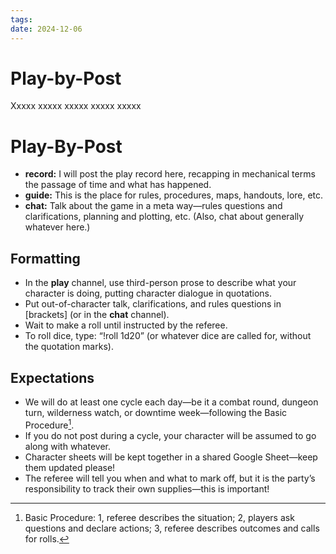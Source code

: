 ```yaml
---
tags: 
date: 2024-12-06
---
```

# Play-by-Post

<span class="firstletter">X</span><span class="firstwords">xxxx xxxxx xxxxx xxxxx xxxxx</span>

# Play-By-Post
- **record:** I will post the play record here, recapping in mechanical terms the passage of time and what has happened.
- **guide:** This is the place for rules, procedures, maps, handouts, lore, etc.
- **chat:** Talk about the game in a meta way—rules questions and clarifications, planning and plotting, etc. (Also, chat about generally whatever here.)

## Formatting

- In the **play** channel, use third-person prose to describe what your character is doing, putting character dialogue in quotations.
- Put out-of-character talk, clarifications, and rules questions in [brackets] (or in the **chat** channel).
- Wait to make a roll until instructed by the referee.
- To roll dice, type: “!roll 1d20” (or whatever dice are called for, without the quotation marks).

## Expectations

- We will do at least one cycle each day—be it a combat round, dungeon turn, wilderness watch, or downtime week—following the Basic Procedure[^1].
- If you do not post during a cycle, your character will be assumed to go along with whatever.
- Character sheets will be kept together in a shared Google Sheet—keep them updated please!
- The referee will tell you when and what to mark off, but it is the party’s responsibility to track their own supplies—this is important!

[^1]: Basic Procedure: 1, referee describes the situation; 2, players ask questions and declare actions; 3, referee describes outcomes and calls for rolls.